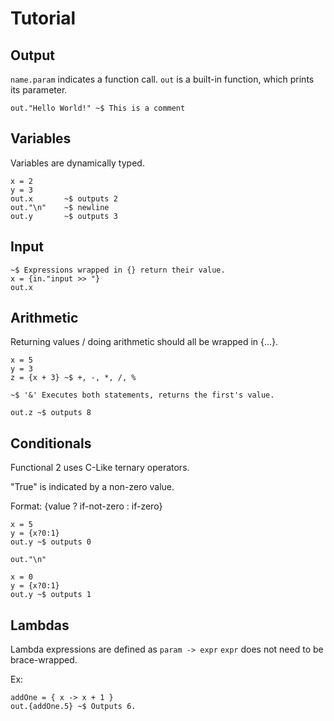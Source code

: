 # Tutorial

## Output

`name.param` indicates a function call.
`out` is a built-in function, which prints its parameter.

```
out."Hello World!" ~$ This is a comment
```

## Variables

Variables are dynamically typed.

```
x = 2
y = 3
out.x       ~$ outputs 2
out."\n"    ~$ newline
out.y       ~$ outputs 3
```

## Input

```
~$ Expressions wrapped in {} return their value.
x = {in."input >> "}
out.x
```

## Arithmetic

Returning values / doing arithmetic should all be wrapped in \{...\}.

```
x = 5
y = 3
z = {x + 3} ~$ +, -, *, /, %

~$ '&' Executes both statements, returns the first's value.

out.z ~$ outputs 8
```

## Conditionals

Functional 2 uses C-Like ternary operators.

"True" is indicated by a non-zero value.

Format: {value ? if-not-zero : if-zero}

```
x = 5
y = {x?0:1}
out.y ~$ outputs 0

out."\n"

x = 0
y = {x?0:1}
out.y ~$ outputs 1 
```

## Lambdas

Lambda expressions are defined as `param -> expr`
`expr` does not need to be brace-wrapped.

Ex:

```
addOne = { x -> x + 1 }
out.{addOne.5} ~$ Outputs 6.
```